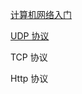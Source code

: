 
[计算机网络入门](https://blog.csdn.net/qq_38350635/article/details/103654314)

[UDP 协议](https://blog.csdn.net/qq_38350635/article/details/103905021)

TCP 协议

Http 协议

